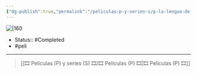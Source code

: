 ```yaml
---
{"dg-publish":true,"permalink":"/peliculas-p-y-series-s/p-la-lengua-de-las-mariposas/"}
---
```



![|160](https://m.media-amazon.com/images/M/MV5BZTAwNzQ1MTktZDRmMi00OTZjLWJmNjctMGM3ZTQxNjNlYTA4XkEyXkFqcGdeQXVyMTA0MjU0Ng@@._V1_SX300.jpg)

- Status:: #Completed 
- #peli 

---

> [[🎞️ Películas (P) y series (S) 🎞️/🎞️ Películas (P) 🎞️\|🎞️ Películas (P) 🎞️]]